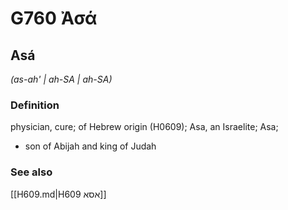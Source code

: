 # G760 Ἀσά

## Asá

_(as-ah' | ah-SA | ah-SA)_

### Definition

physician, cure; of Hebrew origin (H0609); Asa, an Israelite; Asa; 

- son of Abijah and king of Judah

### See also

[[H609.md|H609 אסא]]

